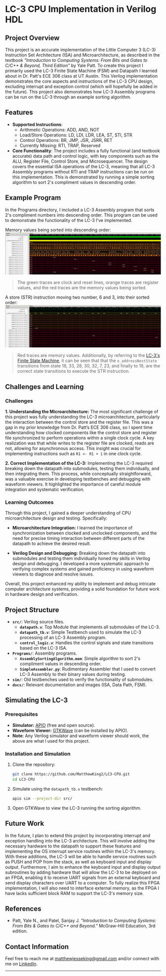 # LC-3 CPU Implementation in Verilog HDL

## Project Overview

This project is an accurate implementation of the Little Computer 3 (LC-3) Instruction Set Architecture (ISA) and Microarchitecture, as described in the textbook *"Introduction to Computing Systems: From Bits and Gates to C/C++ & Beyond, Third Edition"* by Yale Patt. To create this project I primarily used the LC-3 Finite State Machine (FSM) and Datapath I learned about in Dr. Patt's ECE 306 class at UT Austin. This Verilog implementation demonstrates the core aspects and instructions of the LC-3 CPU design, excluding interrupt and exception control (which will hopefully be added in the future). This project also demonstrates how LC-3 Assembly programs can be run on the LC-3 through an example sorting algorithm.

## Features

- **Supported Instructions**:
  - Arithmetic Operations: ADD, AND, NOT
  - Load/Store Operations: LD, LDI, LDR, LEA, ST, STI, STR
  - Control Operations: BR, JMP, JSR, JSRR, RET
  - Currently Missing: RTI, TRAP, Reserved
- **Core Functionality**: The project includes a fully functional (and textbook accurate) data path and control logic, with key components such as the ALU, Register File, Control Store, and Microsequencer. The design covers the essential ISA operations of the LC-3, meaning that all LC-3 Assembly programs without RTI and TRAP instructions can be run on this implementation. This is demonstrated by running a simple sorting algorithm to sort 2's compliment values in descending order.

## Example Program

In the Programs directory, I included a LC-3 Assembly program that sorts 2's compliment numbers into descending order. This program can be used to demonstrate the functionality of the LC-3 I've implemented.

Memory values being sorted into descending order:
![Image of LC-3 Assembly Sorting Algorithm sorting array of 2's compliment numbers into descending order](docs/LC3-SortingAlgorithm-WaveformView.png)
> The green traces are clock and reset lines, orange traces are register values, and the red traces are the memory values being sorted.

A store (STR) instruction moving two number, 6 and 3, into their sorted order:
![Image of store instruction iterating through its FSM states](docs/LC3-STR-States-WaveformView.png)
> Red traces are memory values. Additionally, by referring to the [LC-3's Finite State Machine](docs/LC3_State_Machine.pdf), it can be seen that that the `o_addressNextState` transitions from state 18, 33, 28, 30, 32, 7, 23, and finally to 16, are the correct state transitions to execute the STR instruction.

## Challenges and Learning

### Challenges

**1. Understanding the Microarchitecture:**
   The most significant challenge of this project was fully understanding the LC-3 microarchitecture, particularly the interaction between the control store and the register file. This was a gap in my prior knowledge from Dr. Patt’s ECE 306 class, so I spent time understanding how clocked components like the control store and register file synchronized to perform operations within a single clock cycle. A key realization was that while writes to the register file are clocked, reads are not, allowing for asynchronous access. This insight was crucial for implementing instructions such as `R1 <- R1 + 1` in one clock cycle.

**2. Correct Implementation of the LC-3:**
   Implementing the LC-3 required breaking down the datapath into submodules, testing them individually, and then integrating them. This process, while conceptually straightforward, was a valuable exercise in developing testbenches and debugging with waveform viewers. It highlighted the importance of careful module integration and systematic verification.

### Learning Outcomes

Through this project, I gained a deeper understanding of CPU microarchitecture design and testing. Specifically:

- **Microarchitecture Integration:** I learned the importance of synchronization between clocked and unclocked components, and the need for precise timing interaction between different parts of the datapath to achieve the desired result.
  
- **Verilog Design and Debugging:** Breaking down the datapath into submodules and testing them individually honed my skills in Verilog design and debugging. I developed a more systematic approach to verifying complex systems and gained proficiency in using waveform viewers to diagnose and resolve issues.

Overall, this project enhanced my ability to implement and debug intricate computer architecture systems, providing a solid foundation for future work in hardware design and verification.

## Project Structure

- **`src/`**: Verilog source files.
  - **`datapath.v`**: Top Module that implements all submodules of the LC-3.
  - **`datapath_tb.v`**: Simple Testbench used to simulate the LC-3 processing of an LC-3 Assembly program.
  - **`control_logic.v`**: Handles the control signals and state transitions based on the LC-3 ISA.
- **`Programs/`**: Assembly programs.
  - **`AssemblySortingAlgorithm.mem`**: Simple algorithm to sort 2's compliment values in descending order.
  - **`SimpleAssembler.py`**: Rudimentary Assembler that I used to convert LC-3 Assembly to their binary values during testing.
- **`sim/`**: Old testbenches used to verify the functionality of submodules.
- **`docs/`**: Relevant documentation and images (ISA, Data Path, FSM).

## Simulating the LC-3

### Prerequisites

- **Simulator:** [APIO](https://github.com/FPGAwars/apio) (free and open source).
- **Waveform Viewer:** [GTKWave](https://gtkwave.sourceforge.net/) (can be installed by APIO).
- **Note**: Any Verilog simulator and waveform viewer should work, the above are what I used for this project.

### Installation and Simulation

1. Clone the repository:

   ```bash
   git clone https://github.com/MatthewKing2/LC3-CPU.git
   cd LC3-CPU
   ```

2. Simulate using the `datapath_tb.v` testbench:

   ```bash
   apio sim --project-dir src/
   ```

3. Open GTKWave to view the LC-3 running the sorting algorithm.

## Future Work

In the future, I plan to extend this project by incorporating interrupt and exception handling into the LC-3 architecture. This will involve adding the necessary hardware to the datapath to support these features and implementing the OS interrupt service routines within the LC-3's memory. With these additions, the LC-3 will be able to handle service routines such as PUSH and POP from the stack, as well as keyboard input and display output. Furthermore, I aim to enhance the keyboard input and display output subroutines by adding hardware that will allow the LC-3 to be deployed on an FPGA, enabling it to receive UART signals from an external keyboard and send display characters over UART to a computer. To fully realize this FPGA implementation, I will also need to interface external memory, as the FPGA I have lacks sufficient block RAM to support the LC-3's memory size.

## References

- Patt, Yale N., and Patel, Sanjay J. *"Introduction to Computing Systems: From Bits & Gates to C/C++ and Beyond."* McGraw-Hill Education, 3rd edition.

## Contact Information

Feel free to reach me at [matthewjesseking@gmail.com](mailto:matthewjesseking@gmail.com) and/or connect with me on [LinkedIn](https://www.linkedin.com/in/matthew-king-ut/).

---
